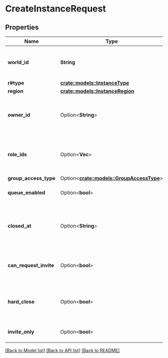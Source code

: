 # CreateInstanceRequest

## Properties

Name | Type | Description | Notes
------------ | ------------- | ------------- | -------------
**world_id** | **String** | WorldID be \"offline\" on User profiles if you are not friends with that user. | 
**r#type** | [**crate::models::InstanceType**](InstanceType.md) |  | 
**region** | [**crate::models::InstanceRegion**](InstanceRegion.md) |  | 
**owner_id** | Option<**String**> | A groupId if the instance type is \"group\", null if instance type is public, or a userId otherwise | [optional]
**role_ids** | Option<**Vec<String>**> | Group roleIds that are allowed to join if the type is \"group\" and groupAccessType is \"member\" | [optional]
**group_access_type** | Option<[**crate::models::GroupAccessType**](GroupAccessType.md)> |  | [optional]
**queue_enabled** | Option<**bool**> |  | [optional][default to false]
**closed_at** | Option<**String**> | The time after which users won't be allowed to join the instance. This doesn't work for public instances. | [optional]
**can_request_invite** | Option<**bool**> | Only applies to invite type instances to make them invite+ | [optional][default to false]
**hard_close** | Option<**bool**> | Currently unused, but will eventually be a flag to set if the closing of the instance should kick people. | [optional][default to false]
**invite_only** | Option<**bool**> |  | [optional][default to false]

[[Back to Model list]](../README.md#documentation-for-models) [[Back to API list]](../README.md#documentation-for-api-endpoints) [[Back to README]](../README.md)


